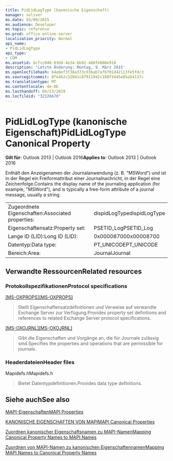 ```yaml
---
title: PidLidLogType (kanonische Eigenschaft)
manager: soliver
ms.date: 03/09/2015
ms.audience: Developer
ms.topic: reference
ms.prod: office-online-server
localization_priority: Normal
api_name:
- PidLidLogType
api_type:
- COM
ms.assetid: 6cfcc048-03b9-4e34-bb92-480fe808e910
description: 'Letzte Änderung: Montag, 9. März 2015'
ms.openlocfilehash: b4e8ef3f38a373cd3bab7af6f01d42113fe5fdc3
ms.sourcegitcommit: 8fe462c32b91c87911942c188f3445e85a54137c
ms.translationtype: MT
ms.contentlocale: de-DE
ms.lasthandoff: 04/23/2019
ms.locfileid: "32326670"
---
```

# <a name="pidlidlogtype-canonical-property"></a><span data-ttu-id="c2e11-103">PidLidLogType (kanonische Eigenschaft)</span><span class="sxs-lookup"><span data-stu-id="c2e11-103">PidLidLogType Canonical Property</span></span>

  
  
<span data-ttu-id="c2e11-104">**Gilt für**: Outlook 2013 | Outlook 2016</span><span class="sxs-lookup"><span data-stu-id="c2e11-104">**Applies to**: Outlook 2013 | Outlook 2016</span></span> 
  
<span data-ttu-id="c2e11-105">Enthält den Anzeigenamen der Journalanwendung (z. B. "MSWord") und ist in der Regel ein Freiformattribut einer Journalnachricht, in der Regel eine Zeichenfolge.</span><span class="sxs-lookup"><span data-stu-id="c2e11-105">Contains the display name of the journaling application (for example, "MSWord"), and is typically a free-form attribute of a journal message, usually a string.</span></span>
  
|||
|:-----|:-----|
|<span data-ttu-id="c2e11-106">Zugeordnete Eigenschaften:</span><span class="sxs-lookup"><span data-stu-id="c2e11-106">Associated properties:</span></span>  <br/> |<span data-ttu-id="c2e11-107">dispidLogType</span><span class="sxs-lookup"><span data-stu-id="c2e11-107">dispidLogType</span></span>  <br/> |
|<span data-ttu-id="c2e11-108">Eigenschaftensatz:</span><span class="sxs-lookup"><span data-stu-id="c2e11-108">Property set:</span></span>  <br/> |<span data-ttu-id="c2e11-109">PSETID_Log</span><span class="sxs-lookup"><span data-stu-id="c2e11-109">PSETID_Log</span></span>  <br/> |
|<span data-ttu-id="c2e11-110">Lange ID (LID):</span><span class="sxs-lookup"><span data-stu-id="c2e11-110">Long ID (LID):</span></span>  <br/> |<span data-ttu-id="c2e11-111">0x00008700</span><span class="sxs-lookup"><span data-stu-id="c2e11-111">0x00008700</span></span>  <br/> |
|<span data-ttu-id="c2e11-112">Datentyp:</span><span class="sxs-lookup"><span data-stu-id="c2e11-112">Data type:</span></span>  <br/> |<span data-ttu-id="c2e11-113">PT_UNICODE</span><span class="sxs-lookup"><span data-stu-id="c2e11-113">PT_UNICODE</span></span>  <br/> |
|<span data-ttu-id="c2e11-114">Bereich:</span><span class="sxs-lookup"><span data-stu-id="c2e11-114">Area:</span></span>  <br/> |<span data-ttu-id="c2e11-115">Journal</span><span class="sxs-lookup"><span data-stu-id="c2e11-115">Journal</span></span>  <br/> |
   
## <a name="related-resources"></a><span data-ttu-id="c2e11-116">Verwandte Ressourcen</span><span class="sxs-lookup"><span data-stu-id="c2e11-116">Related resources</span></span>

### <a name="protocol-specifications"></a><span data-ttu-id="c2e11-117">Protokollspezifikationen</span><span class="sxs-lookup"><span data-stu-id="c2e11-117">Protocol specifications</span></span>

<span data-ttu-id="c2e11-118">[[MS-OXPROPS]](https://msdn.microsoft.com/library/f6ab1613-aefe-447d-a49c-18217230b148%28Office.15%29.aspx)</span><span class="sxs-lookup"><span data-stu-id="c2e11-118">[[MS-OXPROPS]](https://msdn.microsoft.com/library/f6ab1613-aefe-447d-a49c-18217230b148%28Office.15%29.aspx)</span></span>
  
> <span data-ttu-id="c2e11-119">Stellt Eigenschaftensatzdefinitionen und Verweise auf verwandte Exchange Server zur Verfügung.</span><span class="sxs-lookup"><span data-stu-id="c2e11-119">Provides property set definitions and references to related Exchange Server protocol specifications.</span></span>
    
<span data-ttu-id="c2e11-120">[[MS-OXOJRNL]](https://msdn.microsoft.com/library/2aa04fd2-0f36-4ce4-9178-c0fc70aa8d43%28Office.15%29.aspx)</span><span class="sxs-lookup"><span data-stu-id="c2e11-120">[[MS-OXOJRNL]](https://msdn.microsoft.com/library/2aa04fd2-0f36-4ce4-9178-c0fc70aa8d43%28Office.15%29.aspx)</span></span>
  
> <span data-ttu-id="c2e11-121">Gibt die Eigenschaften und Vorgänge an, die für Journale zulässig sind.</span><span class="sxs-lookup"><span data-stu-id="c2e11-121">Specifies the properties and operations that are permissible for journals.</span></span>
    
### <a name="header-files"></a><span data-ttu-id="c2e11-122">Headerdateien</span><span class="sxs-lookup"><span data-stu-id="c2e11-122">Header files</span></span>

<span data-ttu-id="c2e11-123">Mapidefs.h</span><span class="sxs-lookup"><span data-stu-id="c2e11-123">Mapidefs.h</span></span>
  
> <span data-ttu-id="c2e11-124">Bietet Datentypdefinitionen.</span><span class="sxs-lookup"><span data-stu-id="c2e11-124">Provides data type definitions.</span></span>
    
## <a name="see-also"></a><span data-ttu-id="c2e11-125">Siehe auch</span><span class="sxs-lookup"><span data-stu-id="c2e11-125">See also</span></span>



[<span data-ttu-id="c2e11-126">MAPI-Eigenschaften</span><span class="sxs-lookup"><span data-stu-id="c2e11-126">MAPI Properties</span></span>](mapi-properties.md)
  
[<span data-ttu-id="c2e11-127">KANONISCHE EIGENSCHAFTEN VON MAPI</span><span class="sxs-lookup"><span data-stu-id="c2e11-127">MAPI Canonical Properties</span></span>](mapi-canonical-properties.md)
  
[<span data-ttu-id="c2e11-128">Zuordnen kanonischer Eigenschaftsnamen zu MAPI-Namen</span><span class="sxs-lookup"><span data-stu-id="c2e11-128">Mapping Canonical Property Names to MAPI Names</span></span>](mapping-canonical-property-names-to-mapi-names.md)
  
[<span data-ttu-id="c2e11-129">Zuordnen von MAPI-Namen zu kanonischen Eigenschaftennamen</span><span class="sxs-lookup"><span data-stu-id="c2e11-129">Mapping MAPI Names to Canonical Property Names</span></span>](mapping-mapi-names-to-canonical-property-names.md)


